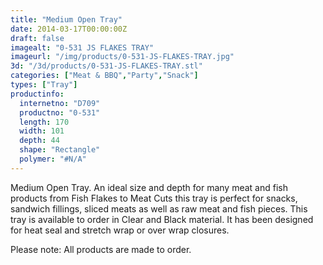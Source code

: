 ```yaml
---
title: "Medium Open Tray"
date: 2014-03-17T00:00:00Z
draft: false
imagealt: "0-531 JS FLAKES TRAY"
imageurl: "/img/products/0-531-JS-FLAKES-TRAY.jpg"
3d: "/3d/products/0-531-JS-FLAKES-TRAY.stl"
categories: ["Meat & BBQ","Party","Snack"]
types: ["Tray"]
productinfo:
  internetno: "D709"
  productno: "0-531"
  length: 170
  width: 101
  depth: 44
  shape: "Rectangle"
  polymer: "#N/A"
---
```

Medium Open Tray. An ideal size and depth for many meat and fish products from Fish Flakes to Meat Cuts this tray is perfect for snacks, sandwich fillings, sliced meats as well as raw meat and fish pieces. This tray is available to order in Clear and Black material. It has been designed for heat seal and stretch wrap or over wrap closures.

Please note: All products are made to order.